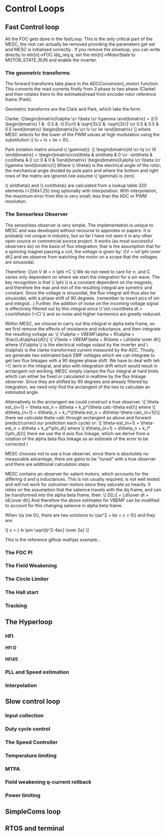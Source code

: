 # Control Loops


## Fast Control loop
All the FOC gets done in the fastLoop. This is the only critical part of the MESC, the rest can actually be removed providing the parameters get set and MESC is initialised correctly .
If you remove the slowloop, you can write directly to mtr[n]->FOC.Idq_req.q, set the mtr[n]->MotorState to MOTOR_STATE_RUN and enable the inverter.

### The geometric transforms
The forward transforms take place in the ADCConversion(_motor) function. This converts the read currents firstly from 3 phase to two phase (Clarke) and then rotates them to the estimated/read from encoder rotor reference frame (Park).

Geometric transforms are the Clark and Park, which take the form:

Clarke:
\\[\begin{bmatrix}I\alpha \cr I\beta \cr I\gamma \end{bmatrix} = 2/3 \begin{bmatrix} 1 & -0.5 & -0.5\cr0 & \sqrt{3}/2 & -\sqrt{3}/2 \cr 0.5 & 0.5 & 0.5 \end{bmatrix} \begin{bmatrix}Iu \cr Iv \cr Iw \end{bmatrix}  \\]
where MESC selects for the lower of the PWM values at high modulation using the substitution \\( Iu + Iv + Iw = 0\\) .

Park (rotation matrix around \\( \gamma\\)):
\\[ \begin{bmatrix}Id \cr Iq \cr I0 \end{bmatrix} = \begin{bmatrix}cos\theta & sin\theta & 0 \cr -sin\theta & cos\theta & 0 \cr 0 & 0 & 1\end{bmatrix} \begin{bmatrix}I\alpha \cr I\beta \cr I\gamma \end{bmatrix}\\]
Where \\( \theta\\) is the electrical angle of the rotor; the mechanical angle divided by pole pairs and where the bottom and right rows of the matrix are ignored (we assume \\( \gamma\\) is zero).

\\( sin\theta\\) and \\( cos\theta\\) are calculated from a lookup table 320 elements (=256x1.25) long optionally with interpolation. With interpolation, the maximum error from this is very small; less than the ADC or PWM resolution.

### The Sensorless Observer
The sensorless observer is very simple. The implementation is unique to MESC and was developed without recourse to appnotes or papers. It is probably not unique in industry, but so far I have not seen it in any other open source or commercial source project.
It works (as most successful observers do) on the basis of flux integration, that is the assumption that for a spinning magnet passing a coil, the voltage is given by:
\\[V = nd \phi \over dt\\] 
and we observe from watching the motor on a scope that the voltages are sinusoidal.

Therefore:
\\[\int V dt = n \phi +C \\] 
We do not need to care for n, and C varies only dependent on where we start the integration for a sin wave.
The key recognition is that \\( \phi \\) is a constant dependent on the magnets, and therefore the max and min of the resulting integral are symetric and constant.
Since the voltage is sinusoidal, the flux integral will thus also be sinusoidal, with a phase shift of 90 degrees.
(remember to insert pics of sin and integral...)
Further, the addition of noise on the incoming voltage signal is effectively filtered out by this integral since \\( \int cosn\theta dt = cosn\theta\n (+C) \\) and so noise and higher harmonics are greatly reduced.

Within MESC, we choose to carry out this integral in alpha beta frame, so we first remove the effects of resistance and inductance, and then integrate the resulting voltage as:
\\[ V\alpha = VBEMF\alpha + Ri\alpha + \frac{Ldi\alpha}{dt}\\]
\\[ V\beta = VBEMF\beta + Ri\beta + Ldi\beta \over dt\\]
where \\(V\alpha \\) is the electrical voltage output by the inverter and \\(i\alpha\\) is the clarke transformed current measured by the ADC.
Thusly, we generate two estimated back EMF voltages which we can integrate to get two flux linkages with a 90 degree phase shift.
We have to deal with teh +C term in the integral, and also with integration drift which would result in arctangent not working. MESC simply clamps the flux integral at hard limits which can either be fixed or calculated in realtime by the flux linkage observer. 
Since they are shifted by 90 degrees and already filtered by integration, we need only find the arctangent of the two to calculate an estimated angle.

Alternatively to the arctangent we could construct a true observer:
\\[ \theta est_{n+1} = \theta est_n + d\theta + k_p*(\theta calc-\theta est)\\]
where
\\[ d\theta_{n+1} = d\theta_n + k_i*((\theta est_n + d\theta)-\theta calc_{n+1})\\]
(here we calculate theta-calc through arctangent as above and forward predict/correct our prediction each cycle)
or: 
\\[ \theta-est_(n+1) = \theta-est_n + d\theta + k_p*\phi_d\\]
where
\\[ d\theta_(n+1) = d\theta_n + k_i*(\phi_d))\\] 
(here we use the d axis flux linkage, which we derive from a rotation of the alpha beta flux linkage as an estimate of the error to be corrected )

MESC chooses not to use a true observer, since there is absolutely no measurable advantage, there are gains to be "tuned" with a true observer and there are additional calculation steps.

MESC contains an observer for salient motors, which accounts for the differing d and q inductances. This is not usually required, is not well tested and will not work for outrunner motors since they saturate so heavily.
It relies on the assumption that the salience travels with the dq frame, and can be transformed into the alpha beta frame, then:
\\[ D[Li] = Ldi\over dt + idL\over dt\\]
And therefore the above estimates for VBEMF can be modified to account for this changing salience in alpha beta frame.

When \\(a \ne 0\\), there are two solutions to \\(ax^2 + bx + c = 0\\) and they are: 

\\[ x = {-b \pm \sqrt{b^2-4ac} \over 2a} \\]

This is the reference github mathjax example...

### The FOC PI

### The Field Weakening

### The Circle Limiter

### The Hall start

### Tracking


## The Hyperloop

### HFI

#### HFI D

#### HFI45

### PLL and Speed estimation

### Interpolation


## Slow control loop

### Input collection

### Duty cycle control

### The Speed Controller

### Temperature limiting

### MTPA

### Field weakening q-current rollback

### Power limiting





## SimpleComs loop

## RTOS and terminal

